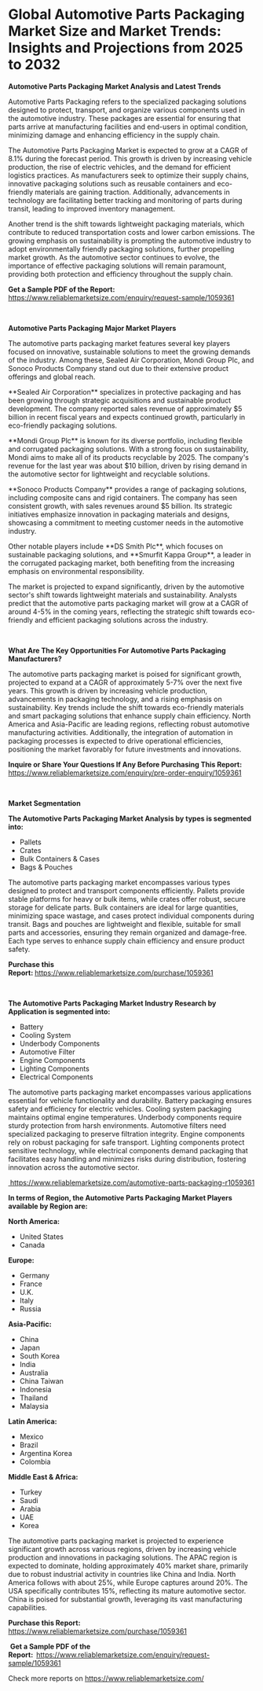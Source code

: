 <p><h1>Global Automotive Parts Packaging Market Size and Market Trends: Insights and Projections from 2025 to 2032</h1></p><p><strong>Automotive Parts Packaging Market Analysis and Latest Trends</strong></p>
<p><p>Automotive Parts Packaging refers to the specialized packaging solutions designed to protect, transport, and organize various components used in the automotive industry. These packages are essential for ensuring that parts arrive at manufacturing facilities and end-users in optimal condition, minimizing damage and enhancing efficiency in the supply chain. </p><p>The Automotive Parts Packaging Market is expected to grow at a CAGR of 8.1% during the forecast period. This growth is driven by increasing vehicle production, the rise of electric vehicles, and the demand for efficient logistics practices. As manufacturers seek to optimize their supply chains, innovative packaging solutions such as reusable containers and eco-friendly materials are gaining traction. Additionally, advancements in technology are facilitating better tracking and monitoring of parts during transit, leading to improved inventory management. </p><p>Another trend is the shift towards lightweight packaging materials, which contribute to reduced transportation costs and lower carbon emissions. The growing emphasis on sustainability is prompting the automotive industry to adopt environmentally friendly packaging solutions, further propelling market growth. As the automotive sector continues to evolve, the importance of effective packaging solutions will remain paramount, providing both protection and efficiency throughout the supply chain.</p></p>
<p><strong>Get a Sample PDF of the Report:&nbsp;</strong> <a href="https://www.reliablemarketsize.com/enquiry/request-sample/1059361?utm_campaign=2271&utm_medium=2&utm_source=Github&utm_content=ia&utm_term=30032025&utm_id=automotive-parts-packaging">https://www.reliablemarketsize.com/enquiry/request-sample/1059361</a></p>
<p>&nbsp;</p>
<p><strong>Automotive Parts Packaging Major Market Players</strong></p>
<p><p>The automotive parts packaging market features several key players focused on innovative, sustainable solutions to meet the growing demands of the industry. Among these, Sealed Air Corporation, Mondi Group Plc, and Sonoco Products Company stand out due to their extensive product offerings and global reach.</p><p>**Sealed Air Corporation** specializes in protective packaging and has been growing through strategic acquisitions and sustainable product development. The company reported sales revenue of approximately $5 billion in recent fiscal years and expects continued growth, particularly in eco-friendly packaging solutions.</p><p>**Mondi Group Plc** is known for its diverse portfolio, including flexible and corrugated packaging solutions. With a strong focus on sustainability, Mondi aims to make all of its products recyclable by 2025. The company's revenue for the last year was about $10 billion, driven by rising demand in the automotive sector for lightweight and recyclable solutions.</p><p>**Sonoco Products Company** provides a range of packaging solutions, including composite cans and rigid containers. The company has seen consistent growth, with sales revenues around $5 billion. Its strategic initiatives emphasize innovation in packaging materials and designs, showcasing a commitment to meeting customer needs in the automotive industry.</p><p>Other notable players include **DS Smith Plc**, which focuses on sustainable packaging solutions, and **Smurfit Kappa Group**, a leader in the corrugated packaging market, both benefiting from the increasing emphasis on environmental responsibility.</p><p>The market is projected to expand significantly, driven by the automotive sector's shift towards lightweight materials and sustainability. Analysts predict that the automotive parts packaging market will grow at a CAGR of around 4-5% in the coming years, reflecting the strategic shift towards eco-friendly and efficient packaging solutions across the industry.</p></p>
<p>&nbsp;</p>
<p><strong>What Are The Key Opportunities For Automotive Parts Packaging Manufacturers?</strong></p>
<p><p>The automotive parts packaging market is poised for significant growth, projected to expand at a CAGR of approximately 5-7% over the next five years. This growth is driven by increasing vehicle production, advancements in packaging technology, and a rising emphasis on sustainability. Key trends include the shift towards eco-friendly materials and smart packaging solutions that enhance supply chain efficiency. North America and Asia-Pacific are leading regions, reflecting robust automotive manufacturing activities. Additionally, the integration of automation in packaging processes is expected to drive operational efficiencies, positioning the market favorably for future investments and innovations.</p></p>
<p><strong>Inquire or Share Your Questions If Any Before Purchasing This Report:</strong> <a href="https://www.reliablemarketsize.com/enquiry/pre-order-enquiry/1059361?utm_campaign=2271&utm_medium=2&utm_source=Github&utm_content=ia&utm_term=30032025&utm_id=automotive-parts-packaging">https://www.reliablemarketsize.com/enquiry/pre-order-enquiry/1059361</a></p>
<p>&nbsp;</p>
<p><strong>Market Segmentation</strong></p>
<p><strong>The Automotive Parts Packaging Market Analysis by types is segmented into:</strong></p>
<p><ul><li>Pallets</li><li>Crates</li><li>Bulk Containers & Cases</li><li>Bags & Pouches</li></ul></p>
<p><p>The automotive parts packaging market encompasses various types designed to protect and transport components efficiently. Pallets provide stable platforms for heavy or bulk items, while crates offer robust, secure storage for delicate parts. Bulk containers are ideal for large quantities, minimizing space wastage, and cases protect individual components during transit. Bags and pouches are lightweight and flexible, suitable for small parts and accessories, ensuring they remain organized and damage-free. Each type serves to enhance supply chain efficiency and ensure product safety.</p></p>
<p><strong>Purchase this Report:&nbsp;</strong><a href="https://www.reliablemarketsize.com/purchase/1059361?utm_campaign=2271&utm_medium=2&utm_source=Github&utm_content=ia&utm_term=30032025&utm_id=automotive-parts-packaging">https://www.reliablemarketsize.com/purchase/1059361</a></p>
<p>&nbsp;</p>
<p><strong>The Automotive Parts Packaging Market Industry Research by Application is segmented into:</strong></p>
<p><ul><li>Battery</li><li>Cooling System</li><li>Underbody Components</li><li>Automotive Filter</li><li>Engine Components</li><li>Lighting Components</li><li>Electrical Components</li></ul></p>
<p><p>The automotive parts packaging market encompasses various applications essential for vehicle functionality and durability. Battery packaging ensures safety and efficiency for electric vehicles. Cooling system packaging maintains optimal engine temperatures. Underbody components require sturdy protection from harsh environments. Automotive filters need specialized packaging to preserve filtration integrity. Engine components rely on robust packaging for safe transport. Lighting components protect sensitive technology, while electrical components demand packaging that facilitates easy handling and minimizes risks during distribution, fostering innovation across the automotive sector.</p></p>
<p><a href="https://www.reliablemarketsize.com/automotive-parts-packaging-r1059361?utm_campaign=2271&utm_medium=2&utm_source=Github&utm_content=ia&utm_term=30032025&utm_id=automotive-parts-packaging">&nbsp;https://www.reliablemarketsize.com/automotive-parts-packaging-r1059361</a></p>
<p><strong>In terms of Region, the Automotive Parts Packaging Market Players available by Region are:</strong></p>
<p>
    <p> <strong> North America: </strong>
        <ul>
            <li>United States</li>
            <li>Canada</li>
        </ul>
        </p> 
    <p> <strong> Europe: </strong>
        <ul>
            <li>Germany</li>
            <li>France</li>
            <li>U.K.</li>
            <li>Italy</li>
            <li>Russia</li>
        </ul>
        </p> 
    <p> <strong> Asia-Pacific: </strong>
        <ul>
            <li>China</li>
            <li>Japan</li>
            <li>South Korea</li>
            <li>India</li>
            <li>Australia</li>
            <li>China Taiwan</li>
            <li>Indonesia</li>
            <li>Thailand</li>
            <li>Malaysia</li>
        </ul>
        </p> 
    <p> <strong> Latin America: </strong>
        <ul>
            <li>Mexico</li>
            <li>Brazil</li>
            <li>Argentina Korea</li>
            <li>Colombia</li>
        </ul>
        </p> 
    <p> <strong> Middle East & Africa: </strong>
        <ul>
            <li>Turkey</li>
            <li>Saudi</li>
            <li>Arabia</li>
            <li>UAE</li>
            <li>Korea</li>
        </ul>
    </p>
    </p>
<p><p>The automotive parts packaging market is projected to experience significant growth across various regions, driven by increasing vehicle production and innovations in packaging solutions. The APAC region is expected to dominate, holding approximately 40% market share, primarily due to robust industrial activity in countries like China and India. North America follows with about 25%, while Europe captures around 20%. The USA specifically contributes 15%, reflecting its mature automotive sector. China is poised for substantial growth, leveraging its vast manufacturing capabilities.</p></p>
<p><strong>Purchase this Report: </strong><a href="https://www.reliablemarketsize.com/purchase/1059361?utm_campaign=2271&utm_medium=2&utm_source=Github&utm_content=ia&utm_term=30032025&utm_id=automotive-parts-packaging">https://www.reliablemarketsize.com/purchase/1059361</a></p>
<p>&nbsp;<strong>Get a Sample PDF of the Report:&nbsp;&nbsp;</strong><a href="https://www.reliablemarketsize.com/enquiry/request-sample/1059361?utm_campaign=2271&utm_medium=2&utm_source=Github&utm_content=ia&utm_term=30032025&utm_id=automotive-parts-packaging">https://www.reliablemarketsize.com/enquiry/request-sample/1059361</a></p>
<p><strong></strong></p>
<p>Check more reports on <a href="https://www.reliablemarketsize.com/?utm_campaign=2271&utm_medium=2&utm_source=Github&utm_content=ia&utm_term=30032025&utm_id=automotive-parts-packaging">https://www.reliablemarketsize.com/</a></p>